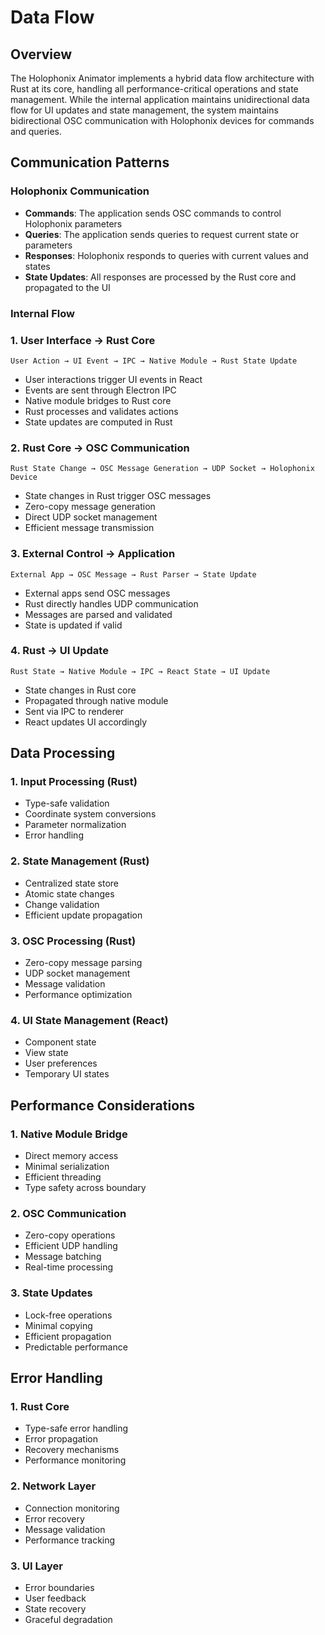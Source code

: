 # Data Flow

## Overview

The Holophonix Animator implements a hybrid data flow architecture with Rust at its core, handling all performance-critical operations and state management. While the internal application maintains unidirectional data flow for UI updates and state management, the system maintains bidirectional OSC communication with Holophonix devices for commands and queries.

## Communication Patterns

### Holophonix Communication
- **Commands**: The application sends OSC commands to control Holophonix parameters
- **Queries**: The application sends queries to request current state or parameters
- **Responses**: Holophonix responds to queries with current values and states
- **State Updates**: All responses are processed by the Rust core and propagated to the UI

### Internal Flow

### 1. User Interface → Rust Core
```
User Action → UI Event → IPC → Native Module → Rust State Update
```
- User interactions trigger UI events in React
- Events are sent through Electron IPC
- Native module bridges to Rust core
- Rust processes and validates actions
- State updates are computed in Rust

### 2. Rust Core → OSC Communication
```
Rust State Change → OSC Message Generation → UDP Socket → Holophonix Device
```
- State changes in Rust trigger OSC messages
- Zero-copy message generation
- Direct UDP socket management
- Efficient message transmission

### 3. External Control → Application
```
External App → OSC Message → Rust Parser → State Update
```
- External apps send OSC messages
- Rust directly handles UDP communication
- Messages are parsed and validated
- State is updated if valid

### 4. Rust → UI Update
```
Rust State → Native Module → IPC → React State → UI Update
```
- State changes in Rust core
- Propagated through native module
- Sent via IPC to renderer
- React updates UI accordingly

## Data Processing

### 1. Input Processing (Rust)
- Type-safe validation
- Coordinate system conversions
- Parameter normalization
- Error handling

### 2. State Management (Rust)
- Centralized state store
- Atomic state changes
- Change validation
- Efficient update propagation

### 3. OSC Processing (Rust)
- Zero-copy message parsing
- UDP socket management
- Message validation
- Performance optimization

### 4. UI State Management (React)
- Component state
- View state
- User preferences
- Temporary UI states

## Performance Considerations

### 1. Native Module Bridge
- Direct memory access
- Minimal serialization
- Efficient threading
- Type safety across boundary

### 2. OSC Communication
- Zero-copy operations
- Efficient UDP handling
- Message batching
- Real-time processing

### 3. State Updates
- Lock-free operations
- Minimal copying
- Efficient propagation
- Predictable performance

## Error Handling

### 1. Rust Core
- Type-safe error handling
- Error propagation
- Recovery mechanisms
- Performance monitoring

### 2. Network Layer
- Connection monitoring
- Error recovery
- Message validation
- Performance tracking

### 3. UI Layer
- Error boundaries
- User feedback
- State recovery
- Graceful degradation

